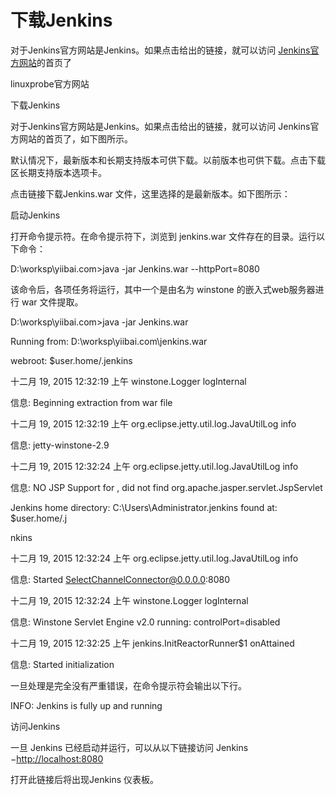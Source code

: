 # 下载Jenkins

对于Jenkins官方网站是Jenkins。如果点击给出的链接，就可以访问 [Jenkins官方网站](https://jenkins-ci.org/)的首页了

linuxprobe官方网站

下载Jenkins

对于Jenkins官方网站是Jenkins。如果点击给出的链接，就可以访问 Jenkins官方网站的首页了，如下图所示。

默认情况下，最新版本和长期支持版本可供下载。以前版本也可供下载。点击下载区长期支持版本选项卡。

点击链接下载Jenkins.war 文件，这里选择的是最新版本。如下图所示：

启动Jenkins

打开命令提示符。在命令提示符下，浏览到 jenkins.war 文件存在的目录。运行以下命令：

D:\worksp\yiibai.com&gt;java -jar Jenkins.war --httpPort=8080

该命令后，各项任务将运行，其中一个是由名为 winstone 的嵌入式web服务器进行 war 文件提取。

D:\worksp\yiibai.com&gt;java -jar Jenkins.war

Running from: D:\worksp\yiibai.com\jenkins.war

webroot: $user.home/.jenkins

十二月 19, 2015 12:32:19 上午 winstone.Logger logInternal

信息: Beginning extraction from war file

十二月 19, 2015 12:32:19 上午 org.eclipse.jetty.util.log.JavaUtilLog info

信息: jetty-winstone-2.9

十二月 19, 2015 12:32:24 上午 org.eclipse.jetty.util.log.JavaUtilLog info

信息: NO JSP Support for , did not find org.apache.jasper.servlet.JspServlet

Jenkins home directory: C:\Users\Administrator.jenkins found at: $user.home/.j

nkins

十二月 19, 2015 12:32:24 上午 org.eclipse.jetty.util.log.JavaUtilLog info

信息: Started SelectChannelConnector@0.0.0.0:8080

十二月 19, 2015 12:32:24 上午 winstone.Logger logInternal

信息: Winstone Servlet Engine v2.0 running: controlPort=disabled

十二月 19, 2015 12:32:25 上午 jenkins.InitReactorRunner$1 onAttained

信息: Started initialization

一旦处理是完全没有严重错误，在命令提示符会输出以下行。

INFO: Jenkins is fully up and running

访问Jenkins

一旦 Jenkins 已经启动并运行，可以从以下链接访问 Jenkins −[http://localhost:8080](http://localhost:8080)

打开此链接后将出现Jenkins 仪表板。

